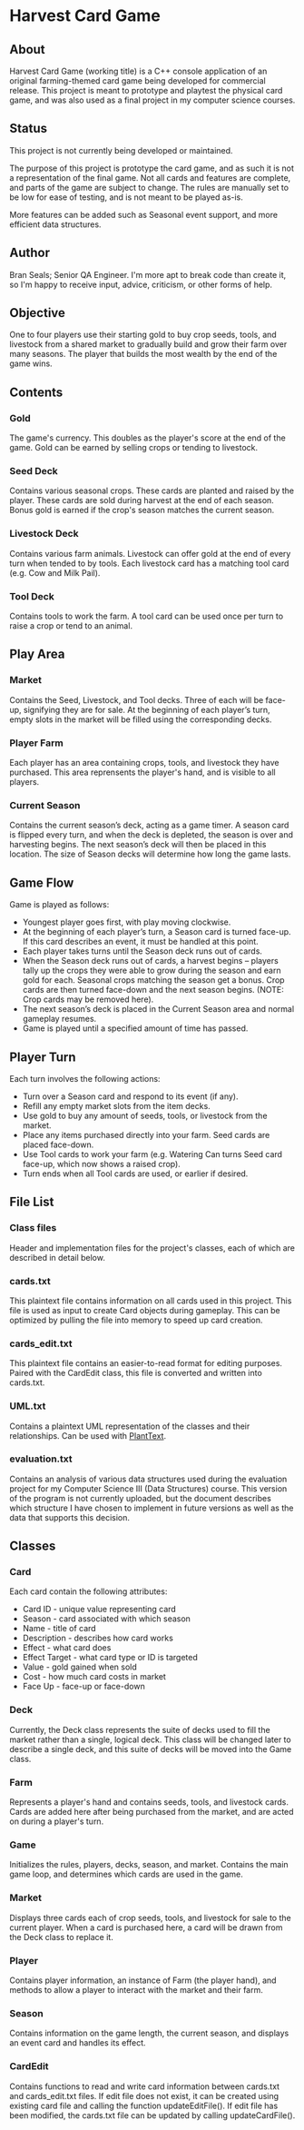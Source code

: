# Harvest Card Game

## About
Harvest Card Game (working title) is a C++ console application of an original farming-themed card game being developed for commercial release. This project is meant to prototype and playtest the physical card game, and was also used as a final project in my computer science courses.

## Status

This project is not currently being developed or maintained.

The purpose of this project is prototype the card game, and as such it is not a representation of the final game. Not all cards and features are complete, and parts of the game are subject to change. The rules are manually set to be low for ease of testing, and is not meant to be played as-is.

More features can be added such as Seasonal event support, and more efficient data structures.

## Author
Bran Seals; Senior QA Engineer. I'm more apt to break code than create it, so I'm happy to receive input, advice, criticism, or other forms of help.

## Objective
One to four players use their starting gold to buy crop seeds, tools, and livestock from a shared market to gradually build and grow their farm over many seasons. The player that builds the most wealth by the end of the game wins.

## Contents

### Gold
The game's currency. This doubles as the player's score at the end of the game. Gold can be earned by selling crops or tending to livestock.

### Seed Deck
Contains various seasonal crops. These cards are planted and raised by the player. These cards are sold during harvest at the end of each season. Bonus gold is earned if the crop's season matches the current season.

### Livestock Deck
Contains various farm animals. Livestock can offer gold at the end of every turn when tended to by tools. Each livestock card has a matching tool card (e.g. Cow and Milk Pail).

### Tool Deck
Contains tools to work the farm. A tool card can be used once per turn to raise a crop or tend to an animal.

## Play Area

### Market
Contains the Seed, Livestock, and Tool decks. Three of each will be face-up, signifying they are for sale. At the beginning of each player’s turn, empty slots in the market will be filled using the corresponding decks.

### Player Farm
Each player has an area containing crops, tools, and livestock they have purchased. This area reprensents the player's hand, and is visible to all players.

### Current Season
Contains the current season’s deck, acting as a game timer. A season card is flipped every turn, and when the deck is depleted, the season is over and harvesting begins. The next season’s deck will then be placed in this location. The size of Season decks will determine how long the game lasts.

## Game Flow
Game is played as follows:
* Youngest player goes first, with play moving clockwise.
* At the beginning of each player’s turn, a Season card is turned face-up. If this card describes an event, it must be handled at this point.
* Each player takes turns until the Season deck runs out of cards.
* When the Season deck runs out of cards, a harvest begins – players tally up the crops they were able to grow during the season and earn gold for each. Seasonal crops matching the season get a bonus. Crop cards are then turned face-down and the next season begins. (NOTE: Crop cards may be removed here).
* The next season’s deck is placed in the Current Season area and normal gameplay resumes.
* Game is played until a specified amount of time has passed.

## Player Turn
Each turn involves the following actions:
* Turn over a Season card and respond to its event (if any).
* Refill any empty market slots from the item decks.
* Use gold to buy any amount of seeds, tools, or livestock from the market.
* Place any items purchased directly into your farm. Seed cards are placed face-down.
* Use Tool cards to work your farm (e.g. Watering Can turns Seed card face-up, which now shows a raised crop).
* Turn ends when all Tool cards are used, or earlier if desired.

## File List

### Class files
Header and implementation files for the project's classes, each of which are described in detail below.

### cards.txt
This plaintext file contains information on all cards used in this project. This file is used as input to create Card objects during gameplay. This can be optimized by pulling the file into memory to speed up card creation.

### cards_edit.txt
This plaintext file contains an easier-to-read format for editing purposes. Paired with the CardEdit class, this file is converted and written into cards.txt.

### UML.txt
Contains a plaintext UML representation of the classes and their relationships. Can be used with [PlantText](https://www.planttext.com/).

### evaluation.txt
Contains an analysis of various data structures used during the evaluation project for my Computer Science III (Data Structures) course. This version of the program is not currently uploaded, but the document describes which structure I have chosen to implement in future versions as well as the data that supports this decision.

## Classes

### Card
Each card contain the following attributes:
* Card ID - unique value representing card
* Season - card associated with which season
* Name - title of card
* Description - describes how card works
* Effect - what card does
* Effect Target - what card type or ID is targeted
* Value - gold gained when sold
* Cost - how much card costs in market
* Face Up - face-up or face-down

### Deck
Currently, the Deck class represents the suite of decks used to fill the market rather than a single, logical deck. This class will be changed later to describe a single deck, and this suite of decks will be moved into the Game class.

### Farm
Represents a player's hand and contains seeds, tools, and livestock cards. Cards are added here after being purchased from the market, and are acted on during a player's turn.

### Game
Initializes the rules, players, decks, season, and market. Contains the main game loop, and determines which cards are used in the game.

### Market
Displays three cards each of crop seeds, tools, and livestock for sale to the current player. When a card is purchased here, a card will be drawn from the Deck class to replace it.

### Player
Contains player information, an instance of Farm (the player hand), and methods to allow a player to interact with the market and their farm.

### Season
Contains information on the game length, the current season, and displays an event card and handles its effect.

### CardEdit
Contains functions to read and write card information between cards.txt and cards_edit.txt files. If edit file does not exist, it can be created using existing card file and calling the function updateEditFile(). If edit file has been modified, the cards.txt file can be updated by calling updateCardFile().
